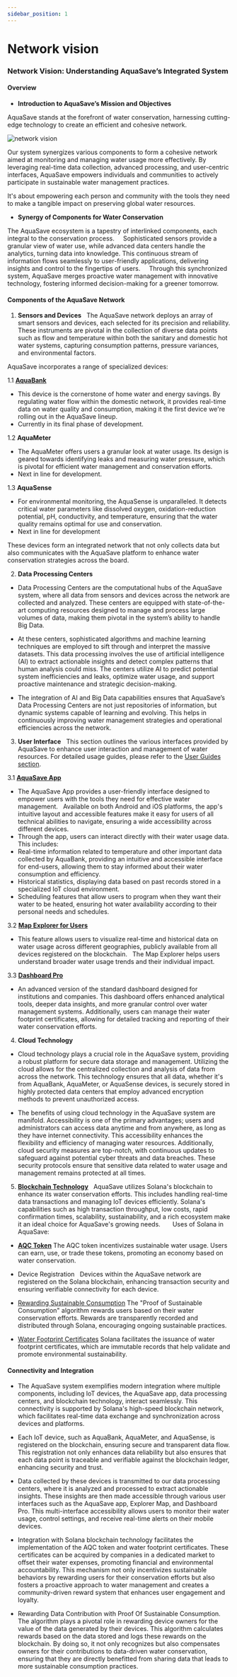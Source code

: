 ```yaml
---
sidebar_position: 1
---
```


# Network vision
### Network Vision: Understanding AquaSave’s Integrated System

#### Overview

- **Introduction to AquaSave’s Mission and Objectives**

AquaSave stands at the forefront of water conservation, harnessing cutting-edge technology to create an efficient and cohesive network. 

![network vision](/img/depin/nv.png) 

Our system synergizes various components to form a cohesive network aimed at monitoring and managing water usage more effectively. By leveraging real-time data collection, advanced processing, and user-centric interfaces, AquaSave empowers individuals and communities to actively participate in sustainable water management practices. 

It's about empowering each person and community with the tools they need to make a tangible impact on preserving global water resources.
    

- **Synergy of Components for Water Conservation**

The AquaSave ecosystem is a tapestry of interlinked components, each integral to the conservation process. 
    
Sophisticated sensors provide a granular view of water use, while advanced data centers handle the analytics, turning data into knowledge. This continuous stream of information flows seamlessly to user-friendly applications, delivering insights and control to the fingertips of users. 
    
Through this synchronized system, AquaSave merges proactive water management with innovative technology, fostering informed decision-making for a greener tomorrow.


#### Components of the AquaSave Network

1. **Sensors and Devices**  
The AquaSave network deploys an array of smart sensors and devices, each selected for its precision and reliability. These instruments are pivotal in the collection of diverse data points such as flow and temperature within both the sanitary and domestic hot water systems, capturing consumption patterns, pressure variances, and environmental factors. 

AquaSave incorporates a range of specialized devices:

1.1 [**AquaBank**](#aquabank-depin)
- This device is the cornerstone of home water and energy savings. By regulating water flow within the domestic network, it provides real-time data on water quality and consumption, making it the first device we're rolling out in the AquaSave lineup.        
- Currently in its final phase of development. 
  
 

1.2 **AquaMeter**  
- The AquaMeter offers users a granular look at water usage. Its design is geared towards identifying leaks and measuring water pressure, which is pivotal for efficient water management and conservation efforts.
- Next in line for development.

1.3 **AquaSense**  
- For environmental monitoring, the AquaSense is unparalleled. It detects critical water parameters like dissolved oxygen, oxidation-reduction potential, pH, conductivity, and temperature, ensuring that the water quality remains optimal for use and conservation.
- Next in line for development

These devices form an integrated network that not only collects data but also communicates with the AquaSave platform to enhance water conservation strategies across the board.  

2. **Data Processing Centers**
- Data Processing Centers are the computational hubs of the AquaSave system, where all data from sensors and devices across the network are collected and analyzed. These centers are equipped with state-of-the-art computing resources designed to manage and process large volumes of data, making them pivotal in the system’s ability to handle Big Data.

- At these centers, sophisticated algorithms and machine learning techniques are employed to sift through and interpret the massive datasets. This data processing involves the use of artificial intelligence (AI) to extract actionable insights and detect complex patterns that human analysis could miss. The centers utilize AI to predict potential system inefficiencies and leaks, optimize water usage, and support proactive maintenance and strategic decision-making.

- The integration of AI and Big Data capabilities ensures that AquaSave’s Data Processing Centers are not just repositories of information, but dynamic systems capable of learning and evolving. This helps in continuously improving water management strategies and operational efficiencies across the network.
 
3. **User Interface**  
This section outlines the various interfaces provided by AquaSave to enhance user interaction and management of water resources. For detailed usage guides, please refer to the [User Guides section](#user-guides).

3.1 [**AquaSave App**](#user-guides/aquasave-app)
- The AquaSave App provides a user-friendly interface designed to empower users with the tools they need for effective water management.  
Available on both Android and iOS platforms, the app's intuitive layout and accessible features make it easy for users of all technical abilities to navigate, ensuring a wide accessibility across different devices.
  
- Through the app, users can interact directly with their water usage data. This includes:
- Real-time information related to temperature and other important data collected by AquaBank, providing an intuitive and accessible interface for end-users, allowing them to stay informed about their water consumption and efficiency.
- Historical statistics, displaying data based on past records stored in a specialized IoT cloud environment.
- Scheduling features that allow users to program when they want their water to be heated, ensuring hot water availability according to their personal needs and schedules.

3.2 [**Map Explorer for Users**](#user-guides/map-dashboard-users)
- This feature allows users to visualize real-time and historical data on water usage across different geographies, publicly available from all devices registered on the blockchain.  
The Map Explorer helps users understand broader water usage trends and their individual impact.


3.3 [**Dashboard Pro**](#user-guides/dashboard-pro)
- An advanced version of the standard dashboard designed for institutions and companies. This dashboard offers enhanced analytical tools, deeper data insights, and more granular control over water management systems. Additionally, users can manage their water footprint certificates, allowing for detailed tracking and reporting of their water conservation efforts.


4. **Cloud Technology**
- Cloud technology plays a crucial role in the AquaSave system, providing a robust platform for secure data storage and management. Utilizing the cloud allows for the centralized collection and analysis of data from across the network. This technology ensures that all data, whether it's from AquaBank, AquaMeter, or AquaSense devices, is securely stored in highly protected data centers that employ advanced encryption methods to prevent unauthorized access.

- The benefits of using cloud technology in the AquaSave system are manifold. Accessibility is one of the primary advantages; users and administrators can access data anytime and from anywhere, as long as they have internet connectivity. This accessibility enhances the flexibility and efficiency of managing water resources. Additionally, cloud security measures are top-notch, with continuous updates to safeguard against potential cyber threats and data breaches. These security protocols ensure that sensitive data related to water usage and management remains protected at all times.

5. [**Blockchain Technology**](#technical-aspects/choosing-solana)  
AquaSave utilizes Solana's blockchain to enhance its water conservation efforts. This includes handling real-time data transactions and managing IoT devices efficiently. Solana's capabilities such as high transaction throughput, low costs, rapid confirmation times, scalability, sustainability, and a rich ecosystem make it an ideal choice for AquaSave's growing needs.  
   
Uses of Solana in AquaSave:

- [**AQC Token**](/docs/token-economy/what-is-aqc)
The AQC token incentivizes sustainable water usage. Users can earn, use, or trade these tokens, promoting an economy based on water conservation.

- Device Registration
  Devices within the AquaSave network are registered on the Solana blockchain, enhancing transaction security and ensuring verifiable connectivity for each device.

- [Rewarding Sustainable Consumption](/docs/getting-started/posc)
The "Proof of Sustainable Consumption" algorithm rewards users based on their water conservation efforts. Rewards are transparently recorded and distributed through Solana, encouraging ongoing sustainable practices.

- [Water Footprint Certificates](/docs/aquasave-ecosystem/waterfootprint)
Solana facilitates the issuance of water footprint certificates, which are immutable records that help validate and promote environmental sustainability.


#### Connectivity and Integration

- The AquaSave system exemplifies modern integration where multiple components, including IoT devices, the AquaSave app, data processing centers, and blockchain technology, interact seamlessly. This connectivity is supported by Solana's high-speed blockchain network, which facilitates real-time data exchange and synchronization across devices and platforms.

- Each IoT device, such as AquaBank, AquaMeter, and AquaSense, is registered on the blockchain, ensuring secure and transparent data flow. This registration not only enhances data reliability but also ensures that each data point is traceable and verifiable against the blockchain ledger, enhancing security and trust.

- Data collected by these devices is transmitted to our data processing centers, where it is analyzed and processed to extract actionable insights. These insights are then made accessible through various user interfaces such as the AquaSave app, Explorer Map, and Dashboard Pro. This multi-interface accessibility allows users to monitor their water usage, control settings, and receive real-time alerts on their mobile devices.

- Integration with Solana blockchain technology facilitates the implementation of the AQC token and water footprint certificates. These certificates can be acquired by companies in a dedicated market to offset their water expenses, promoting financial and environmental accountability. This mechanism not only incentivizes sustainable behaviors by rewarding users for their conservation efforts but also fosters a proactive approach to water management and creates a community-driven reward system that enhances user engagement and loyalty.

- Rewarding Data Contribution with Proof Of Sustainable Consumption. The algorithm plays a pivotal role in rewarding device owners for the value of the data generated by their devices. This algorithm calculates rewards based on the data stored and logs these rewards on the blockchain. By doing so, it not only recognizes but also compensates owners for their contributions to data-driven water conservation, ensuring that they are directly benefitted from sharing data that leads to more sustainable consumption practices.
